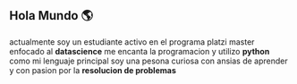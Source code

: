 ## Hola Mundo 🌎

actualmente soy un estudiante activo en el programa platzi master enfocado al __datascience__
me encanta la programacion y utilizo __python__ como mi lenguaje principal
soy una pesona curiosa con ansias de aprender y con pasion por la __resolucion de problemas__
<!--
**cronozs/cronozs** is a ✨ _special_ ✨ repository because its `README.md` (this file) appears on your GitHub profile.

Here are some ideas to get you started:

- 🔭 I’m currently working on ...
- 🌱 I’m currently learning ...
- 👯 I’m looking to collaborate on ...
- 🤔 I’m looking for help with ...
- 💬 Ask me about ...
- 📫 How to reach me: ...
- 😄 Pronouns: ...
- ⚡ Fun fact: ...
-->
